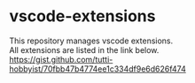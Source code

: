 # vscode-extensions
This repository manages vscode extensions.<br>
All extensions are listed in the link below.<br>
https://gist.github.com/tutti-hobbyist/70fbb47b4774ee1c334df9e6d626f474